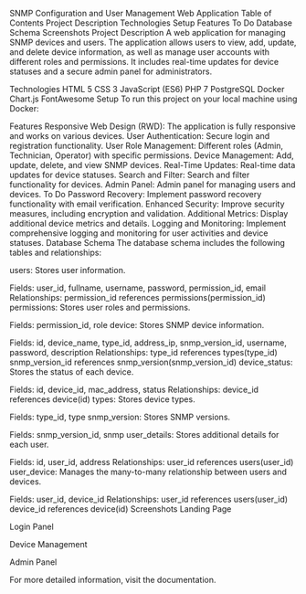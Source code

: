 SNMP Configuration and User Management Web Application
Table of Contents
Project Description
Technologies
Setup
Features
To Do
Database Schema
Screenshots
Project Description
A web application for managing SNMP devices and users. The application allows users to view, add, update, and delete device information, as well as manage user accounts with different roles and permissions. It includes real-time updates for device statuses and a secure admin panel for administrators.

Technologies
HTML 5
CSS 3
JavaScript (ES6)
PHP 7
PostgreSQL
Docker
Chart.js
FontAwesome
Setup
To run this project on your local machine using Docker:

Features
Responsive Web Design (RWD): The application is fully responsive and works on various devices.
User Authentication: Secure login and registration functionality.
User Role Management: Different roles (Admin, Technician, Operator) with specific permissions.
Device Management: Add, update, delete, and view SNMP devices.
Real-Time Updates: Real-time data updates for device statuses.
Search and Filter: Search and filter functionality for devices.
Admin Panel: Admin panel for managing users and devices.
To Do
Password Recovery: Implement password recovery functionality with email verification.
Enhanced Security: Improve security measures, including encryption and validation.
Additional Metrics: Display additional device metrics and details.
Logging and Monitoring: Implement comprehensive logging and monitoring for user activities and device statuses.
Database Schema
The database schema includes the following tables and relationships:

users: Stores user information.

Fields: user_id, fullname, username, password, permission_id, email
Relationships:
permission_id references permissions(permission_id)
permissions: Stores user roles and permissions.

Fields: permission_id, role
device: Stores SNMP device information.

Fields: id, device_name, type_id, address_ip, snmp_version_id, username, password, description
Relationships:
type_id references types(type_id)
snmp_version_id references snmp_version(snmp_version_id)
device_status: Stores the status of each device.

Fields: id, device_id, mac_address, status
Relationships:
device_id references device(id)
types: Stores device types.

Fields: type_id, type
snmp_version: Stores SNMP versions.

Fields: snmp_version_id, snmp
user_details: Stores additional details for each user.

Fields: id, user_id, address
Relationships:
user_id references users(user_id)
user_device: Manages the many-to-many relationship between users and devices.

Fields: user_id, device_id
Relationships:
user_id references users(user_id)
device_id references device(id)
Screenshots
Landing Page


Login Panel


Device Management


Admin Panel


For more detailed information, visit the documentation.
